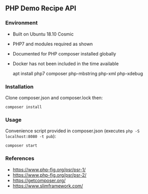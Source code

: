 ## PHP Demo Recipe API

### Environment

- Built on Ubuntu 18.10 Cosmic
- PHP7 and modules required as shown
- Documented for PHP composer installed globally
- Docker has not been included in the time available

    apt install php7 composer php-mbstring php-xml php-xdebug

### Installation

Clone composer.json and composer.lock then:

    composer install

### Usage

Convenience script provided in composer.json
(executes `php -S localhost:8080 -t pub`):

    composer start

### References

- https://www.php-fig.org/psr/psr-1/
- https://www.php-fig.org/psr/psr-2/
- https://getcomposer.org/
- https://www.slimframework.com/

